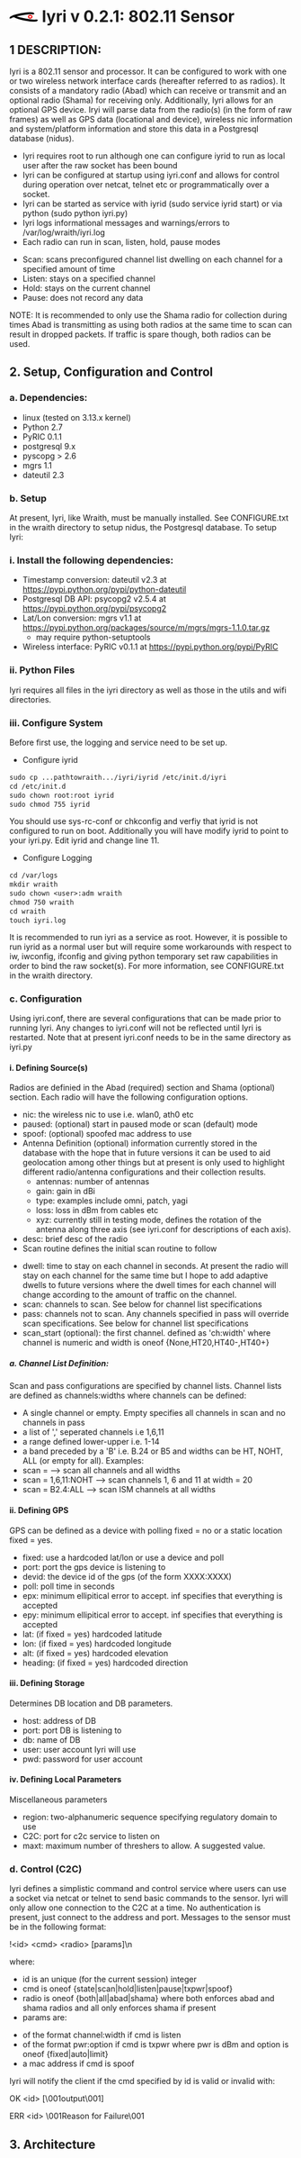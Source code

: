 # ![](../widgets/icons/watcher.png?raw=true) Iyri v 0.2.1: 802.11 Sensor

## 1 DESCRIPTION:
Iyri is a 802.11 sensor and processor. It can be configured to work with one or two wireless network interface cards (hereafter referred to as radios). It consists of a mandatory radio (Abad) which can receive or transmit and an optional radio (Shama) for receiving only. Additionally, Iyri allows for an optional GPS device. Iryi will parse data from the radio(s) (in the form of raw frames) as well as GPS data (locational and device), wireless nic information and system/platform information and store this data in a Postgresql database (nidus).
 * Iyri requires root to run although one can configure iyrid to run as local user after the raw socket has been bound
 * Iyri can be configured at startup using iyri.conf and allows for control during operation over netcat, telnet etc or programmatically over a socket.
 * Iyri can be started as service with iyrid (sudo service iyrid start) or via python (sudo python iyri.py)
 * Iyri logs informational messages and warnings/errors to /var/log/wraith/iyri.log
 * Each radio can run in scan, listen, hold, pause modes
  - Scan: scans preconfigured channel list dwelling on each channel for a specified amount of time
  - Listen: stays on a specified channel
  - Hold: stays on the current channel
  - Pause: does not record any data

NOTE: It is recommended to only use the Shama radio for collection during times Abad is transmitting as using both radios at the same time to scan can result in dropped packets. If traffic is spare though, both radios can be used.

## 2. Setup, Configuration and Control

### a. Dependencies:
 * linux (tested on 3.13.x kernel)
 * Python 2.7
 * PyRIC 0.1.1
 * postgresql 9.x
 * pyscopg > 2.6
 * mgrs 1.1
 * dateutil 2.3

### b. Setup
At present, Iyri, like Wraith, must be manually installed. See CONFIGURE.txt in the wraith directory to setup nidus, the Postgresql database. To setup Iyri:

### i. Install the following dependencies:
 * Timestamp conversion: dateutil v2.3 at https://pypi.python.org/pypi/python-dateutil
 * Postgresql DB API: psycopg2 v2.5.4 at https://pypi.python.org/pypi/psycopg2
 * Lat/Lon conversion: mgrs v1.1 at https://pypi.python.org/packages/source/m/mgrs/mgrs-1.1.0.tar.gz
   - may require python-setuptools
 * Wireless interface: PyRIC v0.1.1 at  https://pypi.python.org/pypi/PyRIC

### ii. Python Files
Iyri requires all files in the iyri directory as well as those in the utils and wifi directories.

### iii. Configure System
Before first use, the logging and service need to be set up.
* Configure iyrid
```shell
sudo cp ...pathtowraith.../iyri/iyrid /etc/init.d/iyri
cd /etc/init.d
sudo chown root:root iyrid
sudo chmod 755 iyrid
```
You should use sys-rc-conf or chkconfig and verfiy that iyrid is not configured to run on boot. Additionally you will have modify iyrid to point to your iyri.py. Edit iyrid and change line 11.
* Configure Logging
```shell
cd /var/logs
mkdir wraith
sudo chown <user>:adm wraith
chmod 750 wraith
cd wraith
touch iyri.log
```
It is recommended to run iyri as a service as root. However, it is possible to run iyrid as a normal user but will require some workarounds with respect to iw, iwconfig, ifconfig and giving python temporary set raw capabilities in order to bind the raw socket(s). For more information, see CONFIGURE.txt in the wraith directory.

### c. Configuration
Using iyri.conf, there are several configurations that can be made prior to running Iyri. Any changes to iyri.conf will not be reflected until Iyri is restarted. Note that at present iyri.conf needs to be in the same directory as iyri.py

#### i. Defining Source(s)
Radios are definied in the Abad (required) section and Shama (optional) section. Each radio will have the following configuration options.

 * nic: the wireless nic to use i.e. wlan0, ath0 etc
 * paused: (optional) start in paused mode or scan (default) mode
 * spoof: (optional) spoofed mac address to use
 * Antenna Definition (optional) information currently stored in the database with the hope that in future versions it can be used to aid geolocation among other things but at present is only used to highlight different radio/antenna configurations and their collection results.
   - antennas: number of antennas
   - gain: gain in dBi
   - type: examples include omni, patch, yagi
   - loss: loss in dBm from cables etc
   - xyz: currently still in testing mode, defines the rotation of the antenna along three axis (see iyri.conf for descriptions of each axis).
 * desc: brief desc of the radio
 * Scan routine defines the initial scan routine to follow
  - dwell: time to stay on each channel in seconds. At present the radio will stay on each channel for the same time but I hope to add adaptive dwells to future versions where the dwell times for each channel will change according to the amount of traffic on the channel.
  - scan: channels to scan. See below for channel list specifications
  - pass: channels not to scan. Any channels specified in pass will override scan specifications. See below for channel list specifications
  - scan_start (optional): the first channel. defined as 'ch:width' where channel is numeric and width is oneof {None,HT20,HT40-,HT40+}

##### a. Channel List Definition:
Scan and pass configurations are specified by channel lists. Channel lists are defined as channels:widths where channels can be defined:
 * A single channel or empty. Empty specifies all channels in scan and no channels in pass
 * a list of ',' seperated channels i.e 1,6,11
 * a range defined lower-upper i.e. 1-14
 * a band preceded by a 'B' i.e. B.24 or B5
and widths can be HT, NOHT, ALL (or empty for all). Examples:
 * scan = --> scan all channels and all widths
 * scan = 1,6,11:NOHT --> scan channels 1, 6 and 11 at width = 20
 * scan = B2.4:ALL --> scan ISM channels at all widths

#### ii. Defining GPS
GPS can be defined as a device with polling fixed = no or a static location fixed = yes.
 * fixed: use a hardcoded lat/lon or use a device and poll
 * port: port the gps device is listening to
 * devid: the device id of the gps (of the form XXXX:XXXX)
 * poll: poll time in seconds
 * epx: minimum ellipitical error to accept. inf specifies that everything is accepted
 * epy: minimum ellipitical error to accept. inf specifies that everything is accepted
 * lat: (if fixed = yes) hardcoded latitude
 * lon: (if fixed = yes) hardcoded longitude
 * alt: (if fixed = yes) hardcoded elevation
 * heading: (if fixed = yes) hardcoded direction

#### iii. Defining Storage
Determines DB location and DB parameters.
 * host: address of DB
 * port: port DB is listening to
 * db: name of DB
 * user: user account Iyri will use
 * pwd: password for user account

#### iv. Defining Local Parameters
Miscellaneous parameters
 * region: two-alphanumeric sequence specifying regulatory domain to use
 * C2C: port for c2c service to listen on
 * maxt: maximum number of threshers to allow. A suggested value.

### d. Control (C2C)
Iyri defines a simplistic command and control service where users can use a socket via netcat or telnet to send basic commands to the sensor. Iyri will only allow one connection to the C2C at a time. No authentication is present, just connect to the address and port. Messages to the sensor must be in the following format:

!\<id\> \<cmd\> \<radio\> [params]\\n

where:
 * id is an unique (for the current session) integer
 * cmd is oneof {state|scan|hold|listen|pause|txpwr|spoof}
 * radio is oneof {both|all|abad|shama} where both enforces abad and shama radios and all only enforces shama if present
 * params are:
  - of the format channel:width if cmd is listen
  - of the format pwr:option if cmd is txpwr where pwr is dBm and option is oneof {fixed|auto|limit}
  - a mac address if cmd is spoof

Iyri will notify the client if the cmd specified by id is valid or invalid with:

OK \<id\> [\001output\001]

ERR \<id> \001Reason for Failure\001

## 3. Architecture
